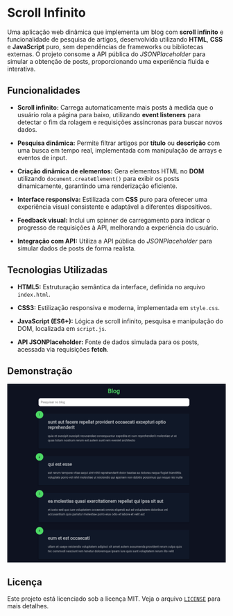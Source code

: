 # Scroll Infinito

Uma aplicação web dinâmica que implementa um blog com **scroll infinito** e funcionalidade de pesquisa de artigos, desenvolvida utilizando **HTML**, **CSS** e **JavaScript** puro, sem dependências de frameworks ou bibliotecas externas. O projeto consome a API pública do _JSONPlaceholder_ para simular a obtenção de posts, proporcionando uma experiência fluida e interativa.

## Funcionalidades

- **Scroll infinito:** Carrega automaticamente mais posts à medida que o usuário rola a página para baixo, utilizando **event listeners** para detectar o fim da rolagem e requisições assíncronas para buscar novos dados.

- **Pesquisa dinâmica:** Permite filtrar artigos por **título** ou **descrição** com uma busca em tempo real, implementada com manipulação de arrays e eventos de input.

- **Criação dinâmica de elementos:** Gera elementos HTML no **DOM** utilizando `document.createElement()` para exibir os posts dinamicamente, garantindo uma renderização eficiente.

- **Interface responsiva:** Estilizada com **CSS** puro para oferecer uma experiência visual consistente e adaptável a diferentes dispositivos.

- **Feedback visual:** Inclui um spinner de carregamento para indicar o progresso de requisições à API, melhorando a experiência do usuário.

- **Integração com API:** Utiliza a API pública do _JSONPlaceholder_ para simular dados de posts de forma realista.

## Tecnologias Utilizadas

- **HTML5:** Estruturação semântica da interface, definida no arquivo `index.html`.

- **CSS3:** Estilização responsiva e moderna, implementada em `style.css`.

- **JavaScript (ES6+):** Lógica de scroll infinito, pesquisa e manipulação do DOM, localizada em `script.js`.

- **API JSONPlaceholder:** Fonte de dados simulada para os posts, acessada via requisições **fetch**.

## Demonstração

<p align='center'>
  <img src="./assets/demo.png" alt="Demonstração do Controle de Despesas">
</p>

## Licença

Este projeto está licenciado sob a licença MIT. Veja o arquivo [`LICENSE`](LICENSE) para mais detalhes.
